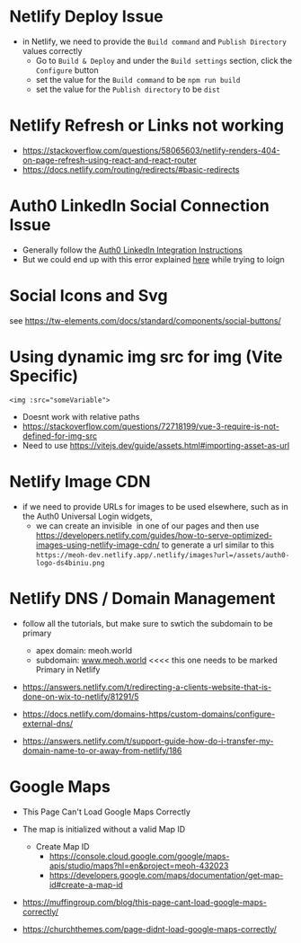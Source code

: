 # Netlify Deploy Issue

- in Netlify, we need to provide the `Build command` and `Publish Directory` values correctly
  - Go to `Build & Deploy` and under the `Build settings` section, click the `Configure` button
  - set the value for the `Build command` to be `npm run build`
  - set the value for the `Publish directory` to be `dist`

# Netlify Refresh or Links not working

- https://stackoverflow.com/questions/58065603/netlify-renders-404-on-page-refresh-using-react-and-react-router
- https://docs.netlify.com/routing/redirects/#basic-redirects

# Auth0 LinkedIn Social Connection Issue

- Generally follow the [Auth0 LinkedIn Integration Instructions](https://manage.auth0.com/dashboard/us/dev-zm8k7g0jntagspap/marketplace/integrations/linkedin-social-connection)
- But we could end up with this error explained [here](https://community.auth0.com/t/error-your-linkedin-network-will-be-back-soon-when-using-linkedin-social-connection/136532) while trying to loign

# Social Icons and Svg

see https://tw-elements.com/docs/standard/components/social-buttons/

# Using dynamic img src for img (Vite Specific)

```
<img :src="someVariable">
```

- Doesnt work with relative paths
- https://stackoverflow.com/questions/72718199/vue-3-require-is-not-defined-for-img-src
- Need to use https://vitejs.dev/guide/assets.html#importing-asset-as-url

# Netlify Image CDN

- if we need to provide URLs for images to be used elsewhere, such as in the Auth0 Universal Login widgets,
  - we can create an invisible <img> in one of our pages and then use https://developers.netlify.com/guides/how-to-serve-optimized-images-using-netlify-image-cdn/ to generate a url similar to this `https://meoh-dev.netlify.app/.netlify/images?url=/assets/auth0-logo-ds4biniu.png`

# Netlify DNS / Domain Management

- follow all the tutorials, but make sure to swtich the subdomain to be primary
  - apex domain: meoh.world
  - subdomain: www.meoh.world <<<< this one needs to be marked Primary in Netlify
- https://answers.netlify.com/t/redirecting-a-clients-website-that-is-done-on-wix-to-netlify/81291/5

- https://docs.netlify.com/domains-https/custom-domains/configure-external-dns/
- https://answers.netlify.com/t/support-guide-how-do-i-transfer-my-domain-name-to-or-away-from-netlify/186

# Google Maps

- This Page Can't Load Google Maps Correctly
- The map is initialized without a valid Map ID

  - Create Map ID
    - https://console.cloud.google.com/google/maps-apis/studio/maps?hl=en&project=meoh-432023
    - https://developers.google.com/maps/documentation/get-map-id#create-a-map-id

- https://muffingroup.com/blog/this-page-cant-load-google-maps-correctly/
- https://churchthemes.com/page-didnt-load-google-maps-correctly/
